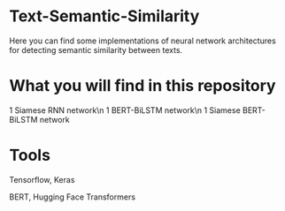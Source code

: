 # Text-Semantic-Similarity
Here you can find some implementations of neural network architectures for detecting semantic similarity between texts.

# What you will find in this repository
1 Siamese RNN network\n
1 BERT-BiLSTM network\n
1 Siamese BERT-BiLSTM network

# Tools
Tensorflow, Keras

BERT, Hugging Face Transformers
